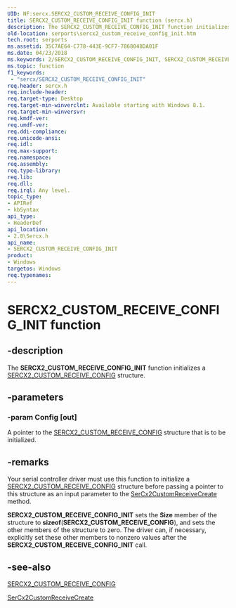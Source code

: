 ```yaml
---
UID: NF:sercx.SERCX2_CUSTOM_RECEIVE_CONFIG_INIT
title: SERCX2_CUSTOM_RECEIVE_CONFIG_INIT function (sercx.h)
description: The SERCX2_CUSTOM_RECEIVE_CONFIG_INIT function initializes a SERCX2_CUSTOM_RECEIVE_CONFIG structure.
old-location: serports\sercx2_custom_receive_config_init.htm
tech.root: serports
ms.assetid: 35C7AE64-C778-443E-9CF7-7868048DA01F
ms.date: 04/23/2018
ms.keywords: 2/SERCX2_CUSTOM_RECEIVE_CONFIG_INIT, SERCX2_CUSTOM_RECEIVE_CONFIG_INIT, SERCX2_CUSTOM_RECEIVE_CONFIG_INIT function [Serial Ports], serports.sercx2_custom_receive_config_init
ms.topic: function
f1_keywords:
 - "sercx/SERCX2_CUSTOM_RECEIVE_CONFIG_INIT"
req.header: sercx.h
req.include-header: 
req.target-type: Desktop
req.target-min-winverclnt: Available starting with Windows 8.1.
req.target-min-winversvr: 
req.kmdf-ver: 
req.umdf-ver: 
req.ddi-compliance: 
req.unicode-ansi: 
req.idl: 
req.max-support: 
req.namespace: 
req.assembly: 
req.type-library: 
req.lib: 
req.dll: 
req.irql: Any level.
topic_type:
- APIRef
- kbSyntax
api_type:
- HeaderDef
api_location:
- 2.0\Sercx.h
api_name:
- SERCX2_CUSTOM_RECEIVE_CONFIG_INIT
product:
- Windows
targetos: Windows
req.typenames: 
---
```


# SERCX2_CUSTOM_RECEIVE_CONFIG_INIT function


## -description


The <b>SERCX2_CUSTOM_RECEIVE_CONFIG_INIT</b> function initializes a <a href="https://docs.microsoft.com/windows-hardware/drivers/ddi/sercx/ns-sercx-_sercx2_custom_receive_config">SERCX2_CUSTOM_RECEIVE_CONFIG</a> structure.


## -parameters




### -param Config [out]

A pointer to the <a href="https://docs.microsoft.com/windows-hardware/drivers/ddi/sercx/ns-sercx-_sercx2_custom_receive_config">SERCX2_CUSTOM_RECEIVE_CONFIG</a> structure that is to be initialized.


## -remarks



Your serial controller driver must use this function to initialize a <a href="https://docs.microsoft.com/windows-hardware/drivers/ddi/sercx/ns-sercx-_sercx2_custom_receive_config">SERCX2_CUSTOM_RECEIVE_CONFIG</a> structure before passing a pointer to this structure as an input parameter to the <a href="https://docs.microsoft.com/windows-hardware/drivers/ddi/sercx/nf-sercx-sercx2customreceivecreate">SerCx2CustomReceiveCreate</a> method.

<b>SERCX2_CUSTOM_RECEIVE_CONFIG_INIT</b> sets the <b>Size</b> member of the structure to <b>sizeof</b>(<b>SERCX2_CUSTOM_RECEIVE_CONFIG</b>), and sets the other members of the structure to zero. The driver can, if necessary, explicitly set these other members to nonzero values after the <b>SERCX2_CUSTOM_RECEIVE_CONFIG_INIT</b> call.




## -see-also




<a href="https://docs.microsoft.com/windows-hardware/drivers/ddi/sercx/ns-sercx-_sercx2_custom_receive_config">SERCX2_CUSTOM_RECEIVE_CONFIG</a>



<a href="https://docs.microsoft.com/windows-hardware/drivers/ddi/sercx/nf-sercx-sercx2customreceivecreate">SerCx2CustomReceiveCreate</a>
 

 

